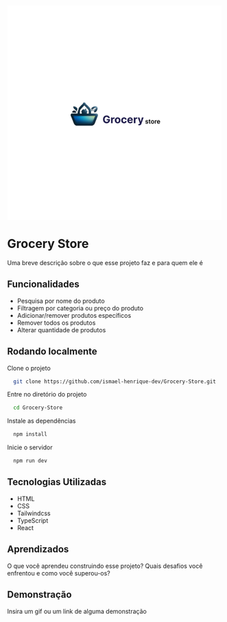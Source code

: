 <img align="center" src="src/assets/Grocery Store.png"  />


# Grocery Store

Uma breve descrição sobre o que esse projeto faz e para quem ele é


## Funcionalidades

- Pesquisa por nome do produto
- Filtragem por categoria ou preço do produto
- Adicionar/remover produtos específicos
- Remover todos os produtos
- Alterar quantidade de produtos


## Rodando localmente

Clone o projeto

```bash
  git clone https://github.com/ismael-henrique-dev/Grocery-Store.git
```

Entre no diretório do projeto

```bash
  cd Grocery-Store
```

Instale as dependências

```bash
  npm install
```

Inicie o servidor

```bash
  npm run dev
```


##  Tecnologias Utilizadas
- HTML
- CSS
- Tailwindcss
- TypeScript
- React


## Aprendizados

O que você aprendeu construindo esse projeto? Quais desafios você enfrentou e como você superou-os?


## Demonstração

Insira um gif ou um link de alguma demonstração

